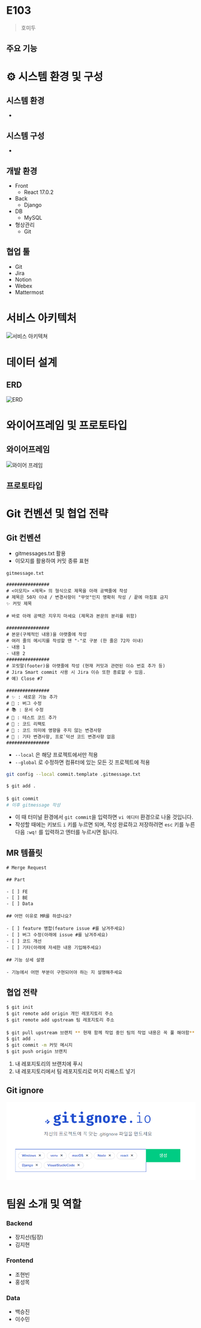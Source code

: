 # E103

> 호미두

## 주요 기능

# ⚙️ 시스템 환경 및 구성

## 시스템 환경

-

## 시스템 구성

-

## 개발 환경

- Front
  - React 17.0.2
- Back
  - Django
- DB
  - MySQL
- 형상관리
  - Git

## 협업 툴

- Git
- Jira
- Notion
- Webex
- Mattermost

# 서비스 아키텍처

![서비스 아키텍쳐]()

# 데이터 설계

## ERD

![ERD]()

# 와이어프레임 및 프로토타입

## 와이어프레임

![와이어 프레임]()

## 프로토타입

# Git 컨벤션 및 협업 전략

## Git 컨벤션

- gitmessages.txt 활용
- 이모지를 활용하여 커밋 종류 표현

`gitmessage.txt`

```
################
# <이모지> <제목> 의 형식으로 제목을 아래 공백줄에 작성
# 제목은 50자 이내 / 변경사항이 "무엇"인지 명확히 작성 / 끝에 마침표 금지
✨ 커밋 제목

# 바로 아래 공백은 지우지 마세요 (제목과 본문의 분리를 위함)

################
# 본문(구체적인 내용)을 아랫줄에 작성
# 여러 줄의 메시지를 작성할 땐 "-"로 구분 (한 줄은 72자 이내)
- 내용 1
- 내용 2
################
# 꼬릿말(footer)을 아랫줄에 작성 (현재 커밋과 관련된 이슈 번호 추가 등)
# Jira Smart commit 사용 시 Jira 이슈 또한 종료할 수 있음.
# 예) Close #7

################
# ✨ : 새로운 기능 추가
# 🐛 : 버그 수정
# 📚 : 문서 수정
# 🚨 : 테스트 코드 추가
# 🔨 : 코드 리팩토
# 📝 : 코드 의미에 영향을 주지 않는 변경사항
# 🔧 : 기타 변경사항, 프로`덕션 코드 변경사항 없음
################
```

- `--local` 은 해당 프로젝트에서만 적용
- `--global` 로 수정하면 컴퓨터에 있는 모든 깃 프로젝트에 적용

```bash
git config --local commit.template .gitmessage.txt
```

```bash
$ git add .

$ git commit
# 이후 gitmessage 작성
```

- 이 때 터미널 환경에서 `git commit`을 입력하면 `vi 에디터` 환경으로 나올 것입니다.
- 작성할 때에는 키보드 `i` 키를 누르면 되며, 작성 완료하고 저장하려면 `esc` 키를 누른 다음 `:wq!` 를 입력하고 엔터를 누르시면 됩니다.

## MR 템플릿

```
# Merge Request

## Part

- [ ] FE
- [ ] BE
- [ ] Data

## 어떤 이유로 MR를 하셨나요?

- [ ] feature 병합(feature issue #를 남겨주세요)
- [ ] 버그 수정(아래에 issue #를 남겨주세요)
- [ ] 코드 개선
- [ ] 기타(아래에 자세한 내용 기입해주세요)

## 기능 상세 설명

- 기능에서 어떤 부분이 구현되어야 하는 지 설명해주세요
```

## 협업 전략

```bash
$ git init
$ git remote add origin 개인 레포지토리 주소
$ git remote add upstream 팀 레포지토리 주소

$ git pull upstream 브랜치 ** 현재 함께 작업 중인 팀의 작업 내용은 꼭 풀 해야함**
$ git add .
$ git commit -m 커밋 메시지
$ git push origin 브랜치
```

1. 내 레포지토리의 브랜치에 푸시
2. 내 레포지토리에서 팀 레포지토리로 머지 리퀘스트 넣기

## Git ignore

![](README_assets/2022-09-05-17-18-25-image.png)

# 팀원 소개 및 역할

### Backend

- 장지선(팀장)
- 김지현

### Frontend

- 조현빈
- 홍성목

### Data

- 백승진
- 이수민
